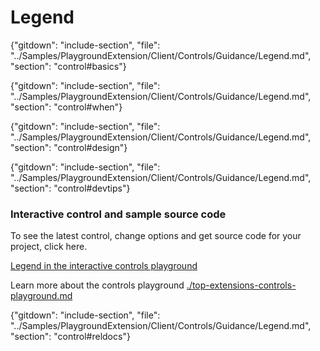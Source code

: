 ﻿# Legend

{"gitdown": "include-section", "file": "../Samples/PlaygroundExtension/Client/Controls/Guidance/Legend.md", "section": "control#basics"}

<!-- TODO get an IMAGE to embed here -->

<!-- TODO get an SAMPLE CODE to embed here -->

{"gitdown": "include-section", "file": "../Samples/PlaygroundExtension/Client/Controls/Guidance/Legend.md", "section": "control#when"}

{"gitdown": "include-section", "file": "../Samples/PlaygroundExtension/Client/Controls/Guidance/Legend.md", "section": "control#design"}

{"gitdown": "include-section", "file": "../Samples/PlaygroundExtension/Client/Controls/Guidance/Legend.md", "section": "control#devtips"}

### Interactive control and sample source code
To see the latest control, change options and get source code for your project, click here.

<a href="https://ms.portal.azure.com/?Microsoft_Azure_Playground=true#blade/Microsoft_Azure_Playground/ControlsIndexBlade/Legend_create_Playground" target="_blank">Legend in the interactive controls playground</a>

Learn more about the controls playground [./top-extensions-controls-playground.md](./top-extensions-controls-playground.md)

{"gitdown": "include-section", "file": "../Samples/PlaygroundExtension/Client/Controls/Guidance/Legend.md", "section": "control#reldocs"}
